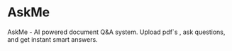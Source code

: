 # AskMe
AskMe - AI powered document Q&amp;A system. Upload pdf`s , ask questions, and get instant smart answers.
